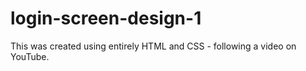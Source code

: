 # login-screen-design-1
This was created using entirely HTML and CSS - following a video on YouTube. 
